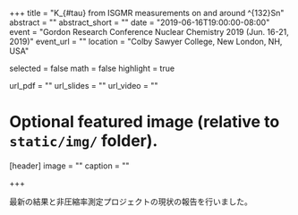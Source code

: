 +++
title = "K_{#tau} from ISGMR measurements on and around ^{132}Sn"
abstract = ""
abstract_short = ""
date = "2019-06-16T19:00:00-08:00"
event = "Gordon Research Conference Nuclear Chemistry 2019 (Jun. 16-21, 2019)"
event_url = ""
location = "Colby Sawyer College, New London, NH, USA"

selected = false
math = false
highlight = true

url_pdf = ""
url_slides = ""
url_video = ""

# Optional featured image (relative to `static/img/` folder).
[header]
image = ""
caption = ""

+++

最新の結果と非圧縮率測定プロジェクトの現状の報告を行いました。
